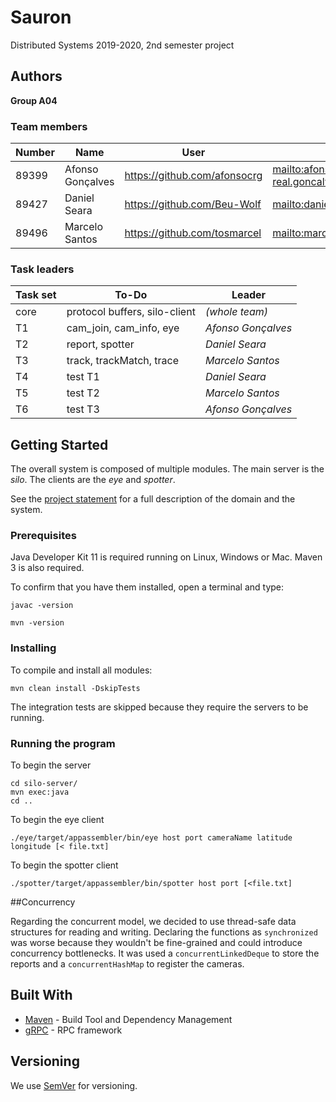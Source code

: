 # Sauron

Distributed Systems 2019-2020, 2nd semester project


## Authors

**Group A04**


### Team members


| Number | Name              | User                             | Email                                                     |
| -------|-------------------|----------------------------------| ----------------------------------------------------------|
| 89399  | Afonso Gonçalves  | <https://github.com/afonsocrg>   | <mailto:afonso.corte-real.goncalves@tecnico.ulisboa.pt>   |
| 89427  | Daniel Seara      | <https://github.com/Beu-Wolf>    | <mailto:daniel.g.seara@tecnico.ulisboa.pt>                |
| 89496  | Marcelo Santos    | <https://github.com/tosmarcel>   | <mailto:marcelocmsantos@tecnico.ulisboa.pt>               |

### Task leaders


| Task set | To-Do                         | Leader              |
| ---------|-------------------------------| --------------------|
| core     | protocol buffers, silo-client | _(whole team)_      |
| T1       | cam_join, cam_info, eye       | _Afonso Gonçalves_  |
| T2       | report, spotter               | _Daniel Seara_      |
| T3       | track, trackMatch, trace      | _Marcelo Santos_    |
| T4       | test T1                       | _Daniel Seara_      |
| T5       | test T2                       | _Marcelo Santos_    |
| T6       | test T3                       | _Afonso Gonçalves_  |


## Getting Started

The overall system is composed of multiple modules.
The main server is the _silo_.
The clients are the _eye_ and _spotter_.

See the [project statement](https://github.com/tecnico-distsys/Sauron/blob/master/README.md) for a full description of the domain and the system.

### Prerequisites

Java Developer Kit 11 is required running on Linux, Windows or Mac.
Maven 3 is also required.

To confirm that you have them installed, open a terminal and type:

```
javac -version

mvn -version
```

### Installing

To compile and install all modules:

```
mvn clean install -DskipTests
```

The integration tests are skipped because they require the servers to be running.

### Running the program

To begin the server
```
cd silo-server/
mvn exec:java
cd ..
```

To begin the eye client
```
./eye/target/appassembler/bin/eye host port cameraName latitude longitude [< file.txt]
```

To begin the spotter client
```
./spotter/target/appassembler/bin/spotter host port [<file.txt]
```

##Concurrency

Regarding the concurrent model, we decided to use thread-safe data structures for reading and writing. 
Declaring the functions as `synchronized` was worse because they wouldn't be fine-grained and could
introduce concurrency bottlenecks. It was used a `concurrentLinkedDeque` 
to store the reports and a `concurrentHashMap` to register the cameras.

## Built With

* [Maven](https://maven.apache.org/) - Build Tool and Dependency Management
* [gRPC](https://grpc.io/) - RPC framework


## Versioning

We use [SemVer](http://semver.org/) for versioning. 
